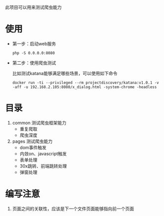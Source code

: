此项目可以用来测试爬虫能力

# 使用
* 第一步：启动web服务

   ```
   php -S 0.0.0.0:8080
   ```

* 第二步：使用爬虫测试

   比如测试katana能够满足哪些场景，可以使用如下命令

   ```
   docker run -ti --privileged --rm projectdiscovery/katana:v1.0.1 -v -aff -u 192.168.2.105:8080/x_dialog.html -system-chrome -headless
   ```
  
# 目录
1. common 测试爬虫框架能力
    * 重复爬取
    * 爬虫深度
2. pages 测试爬虫能力
    * dom事件触发
    * 内敛on、javascript触发
    * 表单处理
    * 30x跳转、前端跳转处理
    * 弹窗处理

# 编写注意
1. 页面之间的关联性，应该是下一个文件页面能够指向前一个页面
